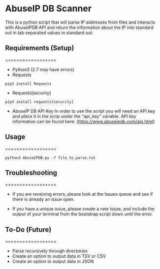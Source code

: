 # AbuseIP DB Scanner

This is a python script that will parse IP addresses from files and interacts with AbuseIPDB API and return the information about the IP into standard out in tab separated values in standard out.

## Requirements (Setup)
==================
- Python3 (2.7 may have errors)
- Requests
```
pip3 install Requests
```
- Requests[security]
```
pip3 install requests[security]
```
- AbuseIP DB API Key
In order to use the script you will need an API key and place it in the scrip under the "api_key" variable. API key information can be found here: (https://www.abuseipdb.com/api.html)

## Usage
==================
```
python3 AbuseIPDB.py -f file_to_parse.txt
```

## Troubleshooting
==================
- If you are receiving errors, please look at the Issues queue and see if there is already an issue open.

- If you have a unique issue, please create a new Issue, and include the output of your terminal from the bootstrap script down until the error.

## To-Do (Future)
==================
- Parse recursively through directories
- Create an option to output data in TSV or CSV
- Create an option to output data in JSON
